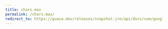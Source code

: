 ```yaml
---
title: chars.max
permalink: /chars.max/
redirect_to: https://guava.dev/releases/snapshot-jre/api/docs/com/google/common/primitives/Chars.html#max-char...-
---
```

